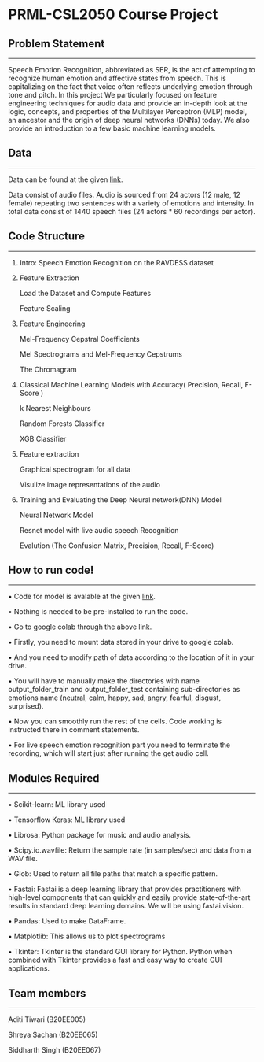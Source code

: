 # PRML-CSL2050 Course Project

## Problem Statement
-------------------------------------------------
Speech Emotion Recognition, abbreviated as SER, is the act of attempting to recognize human emotion and affective states from speech. This is capitalizing on the fact that voice often reflects underlying emotion through tone and pitch. In this project We particularly focused on feature engineering techniques for audio data and provide an in-depth look at the logic,
concepts, and properties of the Multilayer Perceptron (MLP) model, an ancestor and the
origin of deep neural networks (DNNs) today. We also provide an introduction to a few basic
machine learning models.

## Data
-------------------------------------------------
Data can be found at the given [link](https://drive.google.com/file/d/1wWsrN2Ep7x6lWqOXfr4rpKGYrJhWc8z7/view).

Data consist of audio files. Audio is sourced from 24 actors (12 male, 12 female) repeating two sentences with a variety of emotions and intensity. In total data consist of 1440 speech files (24 actors * 60 recordings per actor).

## Code Structure
-------------------------------------------------
1.   Intro: Speech Emotion Recognition on the RAVDESS dataset

2.   Feature Extraction
     
     Load the Dataset and Compute Features
     
     Feature Scaling

3.   Feature Engineering
    
     Mel-Frequency Cepstral Coefficients
    
     Mel Spectrograms and Mel-Frequency Cepstrums
     
     The Chromagram

4.   Classical Machine Learning Models with Accuracy( Precision, Recall, F-Score )

      k Nearest Neighbours
    
      Random Forests Classifier
    
      XGB Classifier

5.   Feature extraction 

     Graphical spectrogram for all data
     
     Visulize image representations of the audio

6.   Training and Evaluating the Deep Neural network(DNN) Model 
    
     Neural Network Model
    
     Resnet model with live audio speech Recognition

     Evalution (The Confusion Matrix, Precision, Recall, F-Score)
     
## How to run code!
-------------------------------------------------
• Code for model is avalable at the given [link](https://colab.research.google.com/drive/1NRSI7CJATXf_pRxT_meILqH5XrB84n_k?authuser=1).

• Nothing is needed to be pre-installed to run the code.

• Go to google colab through the above link.

• Firstly, you need to mount data stored in your drive to google colab.

• And you need to modify path of data according to the location of it in your drive.

• You will have to manually make the directories with name output_folder_train and output_folder_test containing sub-directories as emotions name (neutral, calm, happy, sad, angry, fearful, disgust, surprised).

• Now you can smoothly run the rest of the cells. Code working is instructed there in comment statements.

• For live speech emotion recognition part you need to terminate the recording, which will start just after running the get audio cell.

## Modules Required
-------------------------------------------------
• Scikit-learn: ML library used

• Tensorflow Keras: ML library used

• Librosa: Python package for music and audio analysis.

• Scipy.io.wavfile: Return the sample rate (in samples/sec) and data from a WAV file.

• Glob: Used to return all file paths that match a specific pattern.

• Fastai: Fastai is a deep learning library that provides practitioners with high-level components that can quickly and easily provide state-of-the-art results in standard deep learning domains. We will be using
fastai.vision.

• Pandas: Used to make DataFrame.

• Matplotlib: This allows us to plot spectrograms

• Tkinter: Tkinter is the standard GUI library for Python. Python when combined with Tkinter provides
a fast and easy way to create GUI applications.

## Team members
-------------------------------------------------
Aditi Tiwari (B20EE005)

Shreya Sachan (B20EE065)

Siddharth Singh (B20EE067)

